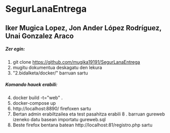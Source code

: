 # SegurLanaEntrega
## Iker Mugica Lopez, Jon Ander López Rodríguez, Unai Gonzalez Araco

##### Zer egin:
1. git clone https://github.com/mugika19191/SegurLanaEntrega
2. mugitu dokumentua deskagatu den lekura
3. "2.bidalketa/docker/" barruan sartu
##### Komando hauek erabili:
4. docker build -t="web" .
5. docker-compose up 
6.  http://localhost:8890/ firefoxen sartu
7. Bertan admin erabiltzailea eta test pasahitza erabili
8 . barruan gureweb izeneko datu basean importatu gureweb.sql
9. Beste firefox bentana batean http://localhost:81/registro.php sartu
